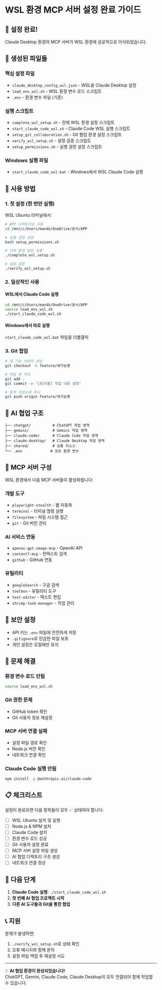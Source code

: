 # WSL 환경 MCP 서버 설정 완료 가이드

## 🎉 설정 완료!

Claude Desktop 환경의 MCP 서버가 WSL 환경에 성공적으로 이식되었습니다.

## 📁 생성된 파일들

### 핵심 설정 파일
- `claude_desktop_config_wsl.json` - WSL용 Claude Desktop 설정
- `load_env_wsl.sh` - WSL 환경 변수 로드 스크립트
- `.env` - 환경 변수 파일 (기존)

### 실행 스크립트
- `complete_wsl_setup.sh` - 전체 WSL 환경 설정 스크립트
- `start_claude_code_wsl.sh` - Claude Code WSL 실행 스크립트
- `setup_git_collaboration.sh` - Git 협업 환경 설정 스크립트
- `verify_wsl_setup.sh` - 설정 검증 스크립트
- `setup_permissions.sh` - 실행 권한 설정 스크립트

### Windows 실행 파일
- `start_claude_code_wsl.bat` - Windows에서 WSL Claude Code 실행

## 🚀 사용 방법

### 1. 첫 설정 (한 번만 실행)

WSL Ubuntu 터미널에서:

```bash
# APP 디렉토리로 이동
cd /mnt/c/Users/man4k/OneDrive/문서/APP

# 실행 권한 설정
bash setup_permissions.sh

# 전체 환경 설정 실행
./complete_wsl_setup.sh

# 설정 검증
./verify_wsl_setup.sh
```

### 2. 일상적인 사용

#### WSL에서 Claude Code 실행
```bash
cd /mnt/c/Users/man4k/OneDrive/문서/APP
source load_env_wsl.sh
./start_claude_code_wsl.sh
```

#### Windows에서 바로 실행
`start_claude_code_wsl.bat` 파일을 더블클릭

### 3. Git 협업

```bash
# 새 기능 브랜치 생성
git checkout -b feature/새기능명

# 작업 후 커밋
git add .
git commit -m "[AI이름] 작업 내용 설명"

# 원격 저장소에 푸시
git push origin feature/새기능명
```

## 🤖 AI 협업 구조

```
├── chatgpt/          # ChatGPT 작업 영역
├── gemini/           # Gemini 작업 영역  
├── claude-code/      # Claude Code 작업 영역
├── claude-desktop/   # Claude Desktop 작업 영역
├── shared/           # 공통 리소스
└── .env             # 공유 환경 변수
```

## 🔧 MCP 서버 구성

WSL 환경에서 다음 MCP 서버들이 활성화됩니다:

### 개발 도구
- `playwright-stealth` - 웹 자동화
- `terminal` - 터미널 명령 실행
- `filesystem` - 파일 시스템 접근
- `git` - Git 버전 관리

### AI 서비스 연동
- `openai-gpt-image-mcp` - OpenAI API
- `context7-mcp` - 컨텍스트 검색
- `github` - GitHub 연동

### 유틸리티
- `googleSearch` - 구글 검색
- `toolbox` - 유틸리티 도구
- `text-editor` - 텍스트 편집
- `shrimp-task-manager` - 작업 관리

## 🔐 보안 설정

- API 키는 `.env` 파일에 안전하게 저장
- `.gitignore`로 민감한 파일 보호
- 개인 설정은 로컬에만 유지

## 🐛 문제 해결

### 환경 변수 로드 안됨
```bash
source load_env_wsl.sh
```

### Git 권한 문제
- GitHub token 확인
- Git 사용자 정보 재설정

### MCP 서버 연결 실패
- 설정 파일 경로 확인
- Node.js 버전 확인
- 네트워크 연결 확인

### Claude Code 실행 안됨
```bash
npm install -g @anthropic-ai/claude-code
```

## 📋 체크리스트

설정이 완료되면 다음 항목들이 모두 ✅ 상태여야 합니다:

- [ ] WSL Ubuntu 설치 및 실행
- [ ] Node.js & NPM 설치
- [ ] Claude Code 설치
- [ ] 환경 변수 로드 성공
- [ ] Git 사용자 설정 완료
- [ ] MCP 서버 설정 파일 생성
- [ ] AI 협업 디렉토리 구조 생성
- [ ] 네트워크 연결 정상

## 🎯 다음 단계

1. **Claude Code 실행**: `./start_claude_code_wsl.sh`
2. **첫 번째 AI 협업 프로젝트 시작**
3. **다른 AI 도구들과 Git을 통한 협업**

## 📞 지원

문제가 발생하면:
1. `./verify_wsl_setup.sh`로 상태 확인
2. 오류 메시지와 함께 문의
3. 설정 파일 백업 후 재설정 시도

---

✨ **AI 협업 환경이 완성되었습니다!**  
ChatGPT, Gemini, Claude Code, Claude Desktop이 모두 연결되어 함께 작업할 수 있습니다.
